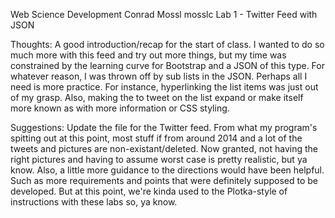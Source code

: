 Web Science Development
Conrad Mossl
mosslc
Lab 1 - Twitter Feed with JSON

Thoughts:
A good introduction/recap for the start of class. I wanted to do so much more with this feed and try out more things, but my time was constrained by the learning curve for Bootstrap and a JSON of this type. For whatever reason, I was thrown off by sub lists in the JSON. Perhaps all I need is more practice. For instance, hyperlinking the list items was just out of my grasp. Also, making the to tweet on the list expand or make itself more known as with more information or CSS styling.

Suggestions:
Update the file for the Twitter feed. From what my program's spitting out at this point, most stuff if from around 2014 and a lot of the tweets and pictures are non-existant/deleted. Now granted, not having the right pictures and having to assume worst case is pretty realistic, but ya know. Also, a little more guidance to the directions would have been helpful. Such as more requirements and points that were definitely supposed to be developed. But at this point, we're kinda used to the Plotka-style of instructions with these labs so, ya know.